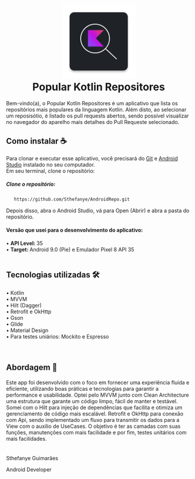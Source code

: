 <h1 align = "center">
  <br>
   <img src = https://github.com/Sthefanye/AndroidRepo/blob/main/app/src/main/res/mipmap-xxxhdpi/ic_launcher.webp?raw=true "alt =" Popular Kotlin repositores "width =" 200 "> 
  <br>
  Popular Kotlin Repositores 
 
  </h1>


Bem-vindo(a), o Popular Kotlin Repositores é um aplicativo que lista os repositórios mais populares da linguagem Kotlin. Além disto, ao selecionar um reposisótio, é listado os pull requests abertos, sendo possível visualizar no navegador do aparelho mais detalhes do Pull Requeste selecionado.

## Como instalar ☕️
Para clonar e executar esse aplicativo, você precisará do <a href="https://github.com/">Git</a> e <a href="https://developer.android.com/studio">Android Studio</a> instalado no seu computador. 
    <br>Em seu terminal, clone o repositório:
    <h5>Clone o repositório: </h5>
```markdown
   https://github.com/Sthefanye/AndroidRepo.git
  ```
Depois disso, abra o Android Studio, vá para Open (Abrir) e abra a pasta do repositório.

<h4> Versão que usei para o desenvolvimento do aplicativo: </h4>
    • <strong> API Level: </strong> 35 <br>
    • <strong> Target: </strong> Android 9.0 (Pie) e Emulador Pixel 8 API 35
    <br>
    <br>
     </h1>
     
## Tecnologias utilizadas 🛠
<h4> </h4>
    • Kotlin <br>
    • MVVM <br>
    • Hilt (Dagger) <br>
    • Retrofit e OkHttp <br>
    • Gson <br>
    • Glide <br>
    • Material Design <br> 
    • Para testes uniários: Mockito e Espresso <br>
    <br>
    <br>
     </h1>

  ## Abordagem 🧠
<h4> </h4>
Este app foi desenvolvido com o foco em fornecer uma experiência fluida e eficiente, utilizando boas práticas e tecnologias para garantir a performance e usabilidade. Optei pelo MVVM junto com Clean Architecture uma estrutura que garante um código limpo,  fácil de manter e testável. Somei com o Hilt para injeção de dependências que facilita e otimiza um gerenciamento de código mais escalável. Retrofit e OkHttp para conexão com Api, sendo implementado um fluxo para transmitir os dados para a View com o auxilio de UseCases. O objetivo é ter as camadas com suas funções, manutenções com mais facilidade e por fim, testes unitários com mais facilidades.
    <br>
    <br>
     </h1>
<h4> </h4>

<p> Sthefanye Guimarães </p>
<p> Android Developer </p>
